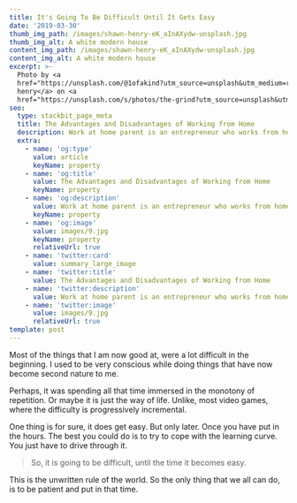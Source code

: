 ```yaml
---
title: It's Going To Be Difficult Until It Gets Easy
date: '2019-03-30'
thumb_img_path: /images/shawn-henry-eK_aInAXydw-unsplash.jpg
thumb_img_alt: A white modern house
content_img_path: /images/shawn-henry-eK_aInAXydw-unsplash.jpg
content_img_alt: A white modern house
excerpt: >-
  Photo by <a
  href="https://unsplash.com/@1ofakind?utm_source=unsplash&utm_medium=referral&utm_content=creditCopyText">shawn
  henry</a> on <a
  href="https://unsplash.com/s/photos/the-grind?utm_source=unsplash&utm_medium=referral&utm_content=creditCopyText">Unsplash</a>   
seo:
  type: stackbit_page_meta
  title: The Advantages and Disadvantages of Working from Home
  description: Work at home parent is an entrepreneur who works from home
  extra:
    - name: 'og:type'
      value: article
      keyName: property
    - name: 'og:title'
      value: The Advantages and Disadvantages of Working from Home
      keyName: property
    - name: 'og:description'
      value: Work at home parent is an entrepreneur who works from home
      keyName: property
    - name: 'og:image'
      value: images/9.jpg
      keyName: property
      relativeUrl: true
    - name: 'twitter:card'
      value: summary_large_image
    - name: 'twitter:title'
      value: The Advantages and Disadvantages of Working from Home
    - name: 'twitter:description'
      value: Work at home parent is an entrepreneur who works from home
    - name: 'twitter:image'
      value: images/9.jpg
      relativeUrl: true
template: post
---
```

Most of the things that I am now good at, were a lot difficult in the beginning. I used to be very conscious while doing things that have now become second nature to me.

Perhaps, it was spending all that time immersed in the monotony of repetition. Or maybe it is just the way of life. Unlike, most video games, where the difficulty is progressively incremental.

One thing is for sure, it does get easy. But only later. Once you have put in the hours. The best you could do is to try to cope with the learning curve. You just have to drive through it.

> So, it is going to be difficult, until the time it becomes easy.

This is the unwritten rule of the world. So the only thing that we all can do, is to be patient and put in that time.

